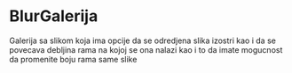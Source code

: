 # BlurGalerija
Galerija sa slikom koja ima opcije da se odredjena slika izostri kao i da se povecava debljina rama na kojoj se ona nalazi  kao i to da imate mogucnost da promenite boju rama same slike
